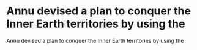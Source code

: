 # Annu devised a plan to conquer the Inner Earth territories by using the

Annu devised a plan to conquer the Inner Earth territories by using the